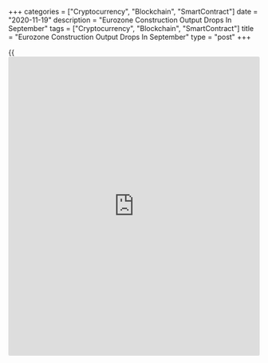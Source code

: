 +++
categories = ["Cryptocurrency", "Blockchain", "SmartContract"]
date = "2020-11-19"
description = "Eurozone Construction Output Drops In September"
tags = ["Cryptocurrency", "Blockchain", "SmartContract"]
title = "Eurozone Construction Output Drops In September"
type = "post"
+++

{{<iframe id="large-banner" src="https://www.bounty.group/#slide=13.0" width="100%" height="600" scrolling="no" style="border: 0px solid rgb(216, 221, 230); border-radius: 3px;">}}

Eurozone construction output dropped for the first time in five months
in September, data form Eurostat showed on Thursday.

The construction output decreased 2.9 percent month-on-month in
September, after a 3.9 percent rise in August.

Production in building construction declined 3.2 percent monthly in
September and civil engineering fell 0.4 percent.

On a year-on-year basis, the construction output fell 2.5 percent in
September, after a 0.4 percent rise in the prior month.

In the EU27, construction output decreased 2.5 percent monthly, and fell
2.7 percent from the same month a year ago.

Among member states, the largest decreases were recorded in France,
Italy, and Slovakia, while the biggest increases were observed in
Sloevnia, Romania, Bulgaria and Germany.

For comments and feedback [contact](https://www.playgroundfx.com/contact/): editorial@rtt[news](https://www.letsplayfx.com/blog/forex-news-website/).com

[Economic News][1]

 **What parts of the world are seeing the best (and worst) economic
performances lately? Click[here][2] to check out our [Econ Scorecard][2]
and find out! See up-to-the-moment [ranking](https://www.playgroundfx.com/blog/crypto-exchange-ranking/)s for the best and worst
performers in [GDP][3], [unemployment rate][4], [inflation][5] and much
more.**

   1. www.rtt[news](https://www.letsplayfx.com/blog/forex-news-website/).com/Content/EconomicNews.aspx
   2. www.rtt[news](https://www.letsplayfx.com/blog/forex-news-website/).com/economic-scorecard/world-rank/PPI/highest-performance.aspx
   3. www.rtt[news](https://www.letsplayfx.com/blog/forex-news-website/).com/economic-scorecard/world-rank/GDP/highest-performance.aspx
   4. www.rtt[news](https://www.letsplayfx.com/blog/forex-news-website/).com/economic-scorecard/world-rank/unemployment-rate/lowest-performance.aspx
   5. www.rtt[news](https://www.letsplayfx.com/blog/forex-news-website/).com/economic-scorecard/world-rank/CPI/highest-performance.aspx